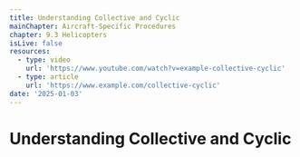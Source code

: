 ```yaml
---
title: Understanding Collective and Cyclic
mainChapter: Aircraft-Specific Procedures
chapter: 9.3 Helicopters
isLive: false
resources:
  - type: video
    url: 'https://www.youtube.com/watch?v=example-collective-cyclic'
  - type: article
    url: 'https://www.example.com/collective-cyclic'
date: '2025-01-03'
---
```


# Understanding Collective and Cyclic
